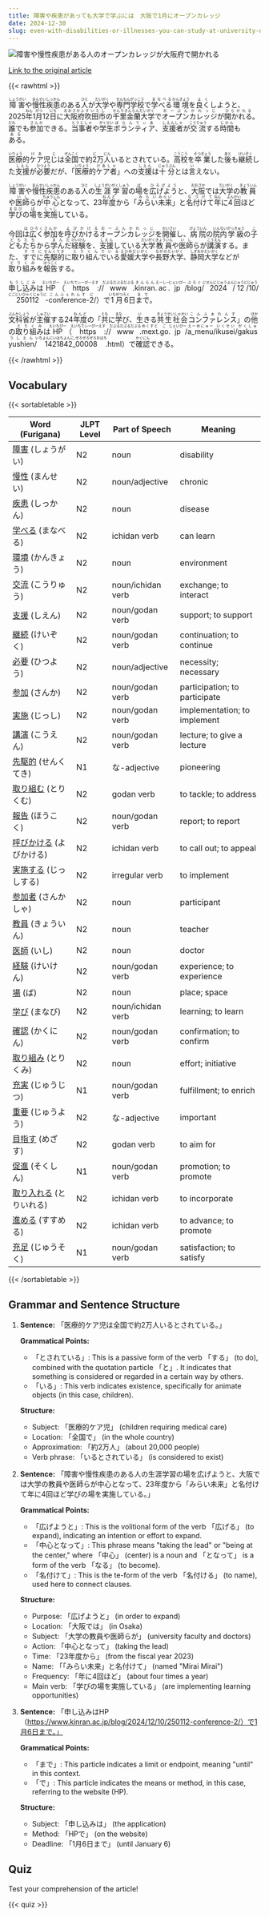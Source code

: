 ```yaml
---
title: 障害や疾患があっても大学で学ぶには　大阪で1月にオープンカレッジ
date: 2024-12-30
slug: even-with-disabilities-or-illnesses-you-can-study-at-university-open-college-opening-in-osaka-in-january
---
```


![障害や慢性疾患がある人のオープンカレッジが大阪府で開かれる](https://www.asahicom.jp/imgopt/img/233a13354a/comm_L/AS20241228001267.jpg "障害や慢性疾患がある人のオープンカレッジが大阪府で開かれる")

[Link to the original article](https://asahi.com/articles/ASSDX0T60SDXUTFL001M.html?iref=pc_apital_top__n)

{{< rawhtml >}}
<p><ruby>障害<rt>しょうがい</rt></ruby>や<ruby>慢性<rt>まんせい</rt></ruby><ruby>疾患<rt>しっかん</rt></ruby>のある<ruby>人<rt>ひと</rt></ruby>が<ruby>大学<rt>だいがく</rt></ruby>や<ruby>専門学校<rt>せんもんがっこう</rt></ruby>で<ruby>学べる<rt>まなべる</rt></ruby><ruby>環境<rt>かんきょう</rt></ruby>を<ruby>良く<rt>よく</rt></ruby>しようと、2025<ruby>年<rt>ねん</rt></ruby>1<ruby>月<rt>がつ</rt></ruby>12<ruby>日<rt>にち</rt></ruby>に<ruby>大阪府<rt>おおさかふ</rt></ruby><ruby>吹田市<rt>すいたし</rt></ruby>の<ruby>千里金蘭大学<rt>せんりきんらんだいがく</rt></ruby>で<ruby>オープンカレッジ<rt>おーぷんかれっじ</rt></ruby>が<ruby>開かれる<rt>ひらかれる</rt></ruby>。<ruby>誰<rt>だれ</rt></ruby>でも<ruby>参加<rt>さんか</rt></ruby>できる。<ruby>当事者<rt>とうじしゃ</rt></ruby>や<ruby>学生<rt>がくせい</rt></ruby><ruby>ボランティア<rt>ぼらんてぃあ</rt></ruby>、<ruby>支援者<rt>しえんしゃ</rt></ruby>が<ruby>交流<rt>こうりゅう</rt></ruby>する<ruby>時間<rt>じかん</rt></ruby>も<ruby>ある<rt>ある</rt></ruby>。</p>

<p><ruby>医療<rt>いりょう</rt></ruby>的<ruby>ケア<rt>けあ</rt></ruby>児<ruby>じ<rt>じ</rt></ruby>は<ruby>全国<rt>ぜんこく</rt></ruby>で約<ruby>2<rt>に</rt></ruby>万<ruby>人<rt>にん</rt></ruby>いるとされている。<ruby>高校<rt>こうこう</rt></ruby>を<ruby>卒業<rt>そつぎょう</rt></ruby>した<ruby>後<rt>あと</rt></ruby>も<ruby>継続<rt>けいぞく</rt></ruby>した<ruby>支援<rt>しえん</rt></ruby>が<ruby>必要<rt>ひつよう</rt></ruby>だが、「<ruby>医療<rt>いりょう</rt></ruby>的<ruby>ケア者<rt>けあしゃ</rt></ruby>」への<ruby>支援<rt>しえん</rt></ruby>は<ruby>十分<rt>じゅうぶん</rt></ruby>とは<ruby>言<rt>い</rt></ruby>えない。</p>

<p><ruby>障害<rt>しょうがい</rt></ruby>や<ruby>慢性<rt>まんせい</rt></ruby><ruby>疾患<rt>しっかん</rt></ruby>のある<ruby>人<rt>ひと</rt></ruby>の<ruby>生涯<rt>しょうがい</rt></ruby><ruby>学習<rt>がくしゅう</rt></ruby>の<ruby>場<rt>ば</rt></ruby>を<ruby>広げよう<rt>ひろげよう</rt></ruby>と、<ruby>大阪<rt>おおさか</rt></ruby>では<ruby>大学<rt>だいがく</rt></ruby>の<ruby>教員<rt>きょういん</rt></ruby>や<ruby>医師<rt>いし</rt></ruby>らが<ruby>中心<rt>ちゅうしん</rt></ruby>となって、23<ruby>年度<rt>ねんど</rt></ruby>から「<ruby>みらい<rt>みらい</rt></ruby><ruby>未来<rt>みらい</rt></ruby>」と<ruby>名付けて<rt>なづけて</rt></ruby><ruby>年<rt>ねん</rt></ruby>に<ruby>4<rt>よん</rt></ruby><ruby>回<rt>かい</rt></ruby>ほど<ruby>学び<rt>まなび</rt></ruby>の<ruby>場<rt>ば</rt></ruby>を<ruby>実施<rt>じっし</rt></ruby>している。</p>

<p>今回<ruby>は<rt>は</rt></ruby><ruby>広く<rt>ひろく</rt></ruby><ruby>参加<rt>さんか</rt></ruby>を<ruby>呼びかける<rt>よびかける</rt></ruby><ruby>オープンカレッジ<rt>おーぷんかれっじ</rt></ruby>を<ruby>開催<rt>かいさい</rt></ruby>し、<ruby>病院<rt>びょういん</rt></ruby>の<ruby>院内<rt>いんない</rt></ruby><ruby>学級<rt>がっきゅう</rt></ruby>の<ruby>子どもたち<rt>こどもたち</rt></ruby>から<ruby>学んだ<rt>まんだ</rt></ruby><ruby>経験<rt>けいけん</rt></ruby>を、<ruby>支援<rt>しえん</rt></ruby>している<ruby>大学<rt>だいがく</rt></ruby><ruby>教員<rt>きょういん</rt></ruby>や<ruby>医師<rt>いし</rt></ruby>らが<ruby>講演<rt>こうえん</rt></ruby>する。また、<ruby>すでに<rt>すでに</rt></ruby><ruby>先駆的<rt>せんくてき</rt></ruby>に<ruby>取り組んでいる<rt>とりくんでいる</rt></ruby><ruby>愛媛大学<rt>えひめだいがく</rt></ruby>や<ruby>長野大学<rt>ながのだいがく</rt></ruby>、<ruby>静岡大学<rt>しずおかだいがく</rt></ruby>などが<ruby>取り組み<rt>とりくみ</rt></ruby>を<ruby>報告<rt>ほうこく</rt></ruby>する。</p>

<p><ruby>申し込み<rt>もうしこみ</rt></ruby>は<ruby>HP<rt>えいちぴー</rt></ruby>（<ruby>https<rt>えいちてぃーぴーえす</rt></ruby>://<ruby>www<rt>だぶるだぶるだぶる</rt></ruby>.<ruby>kinran<rt>きんらん</rt></ruby>.<ruby>ac<rt>えーしー</rt></ruby>.<ruby>jp<rt>じぇいぴー</rt></ruby>/<ruby>blog<rt>ぶろぐ</rt></ruby>/<ruby>2024<rt>にせんにじゅうよん</rt></ruby>/<ruby>12<rt>じゅうに</rt></ruby>/<ruby>10<rt>じゅう</rt></ruby>/<ruby>250112<rt>にごにいひゃくじゅうに</rt></ruby>-<ruby>conference<rt>こんふぇれんす</rt></ruby>-<ruby>2<rt>に</rt></ruby>/）で<ruby>1<rt>いち</rt></ruby><ruby>月<rt>がつ</rt></ruby><ruby>6<rt>ろく</rt></ruby>日<ruby>まで<rt>まで</rt></ruby>。</p>

<p><ruby>文科省<rt>ぶんかしょう</rt></ruby>が<ruby>主催<rt>しゅさい</rt></ruby>する24<ruby>年度<rt>ねんど</rt></ruby>の「<ruby>共<rt>とも</rt></ruby>に<ruby>学<rt>まな</rt></ruby>び、<ruby>生<rt>い</rt></ruby>きる<ruby>共生社会<rt>きょうせいしゃかい</rt></ruby><ruby>コンファレンス<rt>こんふぁれんす</rt></ruby>」の<ruby>他<rt>ほか</rt></ruby>の<ruby>取り組み<rt>とりくみ</rt></ruby>は<ruby>HP<rt>えいちぴー</rt></ruby>（<ruby>https<rt>えいちてぃーぴーえす</rt></ruby>://<ruby>www<rt>だぶるだぶるだぶる</rt></ruby>.<ruby>mext<rt>めくすと</rt></ruby>.<ruby>go<rt>ご</rt></ruby>.<ruby>jp<rt>じぇいぴー</rt></ruby>/<ruby>a_menu<rt>えーめにゅー</rt></ruby>/<ruby>ikusei<rt>いくせい</rt></ruby>/<ruby>gakusyushien<rt>がくしゅうしえん</rt></ruby>/<ruby>1421842_00008<rt>いちよんにいはちよんに_ぜろぜろぜろおはち</rt></ruby>.html）で<ruby>確認<rt>かくにん</rt></ruby>できる。</p>
{{< /rawhtml >}}

## Vocabulary


{{< sortabletable >}}

| Word (Furigana)          | JLPT Level | Part of Speech        | Meaning                          |
|--------------------------|------------|-----------------------|----------------------------------|
|[障害](https://jisho.org/search/%E9%9A%9C%E5%AE%B3) (しょうがい)| N2         | noun                  | disability                       |
|[慢性](https://jisho.org/search/%E6%85%A2%E6%80%A7) (まんせい)| N2         | noun/adjective        | chronic                          |
|[疾患](https://jisho.org/search/%E7%96%BE%E6%82%A3) (しっかん)| N2         | noun                  | disease                          |
|[学べる](https://jisho.org/search/%E5%AD%A6%E3%81%B9%E3%82%8B) (まなべる)| N2         | ichidan verb          | can learn                       |
|[環境](https://jisho.org/search/%E7%92%B0%E5%A2%83) (かんきょう)| N2         | noun                  | environment                      |
|[交流](https://jisho.org/search/%E4%BA%A4%E6%B5%81) (こうりゅう)| N2         | noun/ichidan verb     | exchange; to interact            |
|[支援](https://jisho.org/search/%E6%94%AF%E6%8F%B4) (しえん)| N2         | noun/godan verb       | support; to support              |
|[継続](https://jisho.org/search/%E7%B6%99%E7%B6%9A) (けいぞく)| N2         | noun/godan verb       | continuation; to continue        |
|[必要](https://jisho.org/search/%E5%BF%85%E8%A6%81) (ひつよう)| N2         | noun/adjective        | necessity; necessary             |
|[参加](https://jisho.org/search/%E5%8F%82%E5%8A%A0) (さんか)| N2         | noun/godan verb       | participation; to participate    |
|[実施](https://jisho.org/search/%E5%AE%9F%E6%96%BD) (じっし)| N2         | noun/godan verb       | implementation; to implement     |
|[講演](https://jisho.org/search/%E8%AC%9B%E6%BC%94) (こうえん)| N2         | noun/godan verb       | lecture; to give a lecture       |
|[先駆的](https://jisho.org/search/%E5%85%88%E9%A7%86%E7%9A%84) (せんくてき)| N1         | な-adjective          | pioneering                       |
|[取り組む](https://jisho.org/search/%E5%8F%96%E3%82%8A%E7%B5%84%E3%82%80) (とりくむ)| N2         | godan verb            | to tackle; to address           |
|[報告](https://jisho.org/search/%E5%A0%B1%E5%91%8A) (ほうこく)| N2         | noun/godan verb       | report; to report               |
|[呼びかける](https://jisho.org/search/%E5%91%BC%E3%81%B3%E3%81%8B%E3%81%91%E3%82%8B) (よびかける)| N2         | ichidan verb          | to call out; to appeal          |
|[実施する](https://jisho.org/search/%E5%AE%9F%E6%96%BD%E3%81%99%E3%82%8B) (じっしする)| N2         | irregular verb        | to implement                    |
|[参加者](https://jisho.org/search/%E5%8F%82%E5%8A%A0%E8%80%85) (さんかしゃ)| N2         | noun                  | participant                      |
|[教員](https://jisho.org/search/%E6%95%99%E5%93%A1) (きょういん)| N2         | noun                  | teacher                          |
|[医師](https://jisho.org/search/%E5%8C%BB%E5%B8%AB) (いし)| N2         | noun                  | doctor                           |
|[経験](https://jisho.org/search/%E7%B5%8C%E9%A8%93) (けいけん)| N2         | noun/godan verb       | experience; to experience        |
|[場](https://jisho.org/search/%E5%A0%B4) (ば)| N2         | noun                  | place; space                    |
|[学び](https://jisho.org/search/%E5%AD%A6%E3%81%B3) (まなび)| N2         | noun/ichidan verb     | learning; to learn              |
|[確認](https://jisho.org/search/%E7%A2%BA%E8%AA%8D) (かくにん)| N2         | noun/godan verb       | confirmation; to confirm        |
|[取り組み](https://jisho.org/search/%E5%8F%96%E3%82%8A%E7%B5%84%E3%81%BF) (とりくみ)| N2         | noun                  | effort; initiative              |
|[充実](https://jisho.org/search/%E5%85%85%E5%AE%9F) (じゅうじつ)| N1         | noun/godan verb       | fulfillment; to enrich          |
|[重要](https://jisho.org/search/%E9%87%8D%E8%A6%81) (じゅうよう)| N2         | な-adjective          | important                       |
|[目指す](https://jisho.org/search/%E7%9B%AE%E6%8C%87%E3%81%99) (めざす)| N2         | godan verb            | to aim for                      |
|[促進](https://jisho.org/search/%E4%BF%83%E9%80%B2) (そくしん)| N1         | noun/godan verb       | promotion; to promote           |
|[取り入れる](https://jisho.org/search/%E5%8F%96%E3%82%8A%E5%85%A5%E3%82%8C%E3%82%8B) (とりいれる)| N2         | ichidan verb          | to incorporate                  |
|[進める](https://jisho.org/search/%E9%80%B2%E3%82%81%E3%82%8B) (すすめる)| N2         | ichidan verb          | to advance; to promote          |
|[充足](https://jisho.org/search/%E5%85%85%E8%B6%B3) (じゅうそく)| N1         | noun/godan verb       | satisfaction; to satisfy        |

{{< /sortabletable >}}


## Grammar and Sentence Structure

1. **Sentence:** 「医療的ケア児は全国で約2万人いるとされている。」

   **Grammatical Points:**
   - 「とされている」: This is a passive form of the verb 「する」 (to do), combined with the quotation particle 「と」. It indicates that something is considered or regarded in a certain way by others.
   - 「いる」: This verb indicates existence, specifically for animate objects (in this case, children).

   **Structure:**
   - Subject: 「医療的ケア児」 (children requiring medical care)
   - Location: 「全国で」 (in the whole country)
   - Approximation: 「約2万人」 (about 20,000 people)
   - Verb phrase: 「いるとされている」 (is considered to exist)

2. **Sentence:** 「障害や慢性疾患のある人の生涯学習の場を広げようと、大阪では大学の教員や医師らが中心となって、23年度から「みらい未来」と名付けて年に4回ほど学びの場を実施している。」

   **Grammatical Points:**
   - 「広げようと」: This is the volitional form of the verb 「広げる」 (to expand), indicating an intention or effort to expand.
   - 「中心となって」: This phrase means "taking the lead" or "being at the center," where 「中心」 (center) is a noun and 「となって」 is a form of the verb 「なる」 (to become).
   - 「名付けて」: This is the te-form of the verb 「名付ける」 (to name), used here to connect clauses.

   **Structure:**
   - Purpose: 「広げようと」 (in order to expand)
   - Location: 「大阪では」 (in Osaka)
   - Subject: 「大学の教員や医師らが」 (university faculty and doctors)
   - Action: 「中心となって」 (taking the lead)
   - Time: 「23年度から」 (from the fiscal year 2023)
   - Name: 「「みらい未来」と名付けて」 (named "Mirai Mirai")
   - Frequency: 「年に4回ほど」 (about four times a year)
   - Main verb: 「学びの場を実施している」 (are implementing learning opportunities)

3. **Sentence:** 「申し込みはHP（https://www.kinran.ac.jp/blog/2024/12/10/250112-conference-2/）で1月6日まで。」

   **Grammatical Points:**
   - 「まで」: This particle indicates a limit or endpoint, meaning "until" in this context.
   - 「で」: This particle indicates the means or method, in this case, referring to the website (HP).

   **Structure:**
   - Subject: 「申し込みは」 (the application)
   - Method: 「HPで」 (on the website)
   - Deadline: 「1月6日まで」 (until January 6)

## Quiz

Test your comprehension of the article!

{{< quiz >}}